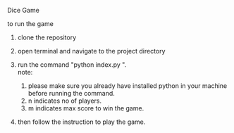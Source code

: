 Dice Game


to run the game

1. clone the repository

2. open terminal and navigate to the project directory

3. run the command "python index.py <n> <m>".  
note: 
    1. please make sure you already have installed python in your machine before running the command.
    2. n indicates no of players.
    3. m indicates max score to win the game.

4. then follow the instruction to play the game.

